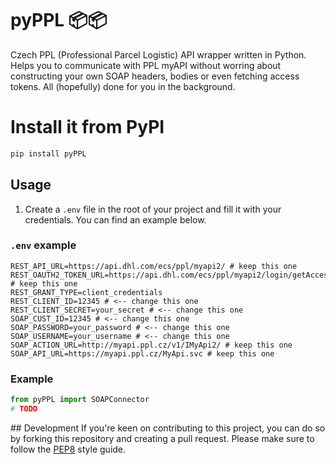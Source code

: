 # pyPPL 📦📦
Czech PPL (Professional Parcel Logistic) API wrapper written in Python. Helps you to communicate with PPL myAPI without worring about constructing your own SOAP headers, bodies or even fetching access tokens. All (hopefully) done for you in the background.

# Install it from PyPI
```bash
pip install pyPPL
```

## Usage

1. Create a `.env` file in the root of your project and fill it with your credentials. You can find an example below.
### `.env` example
```raw
REST_API_URL=https://api.dhl.com/ecs/ppl/myapi2/ # keep this one
REST_OAUTH2_TOKEN_URL=https://api.dhl.com/ecs/ppl/myapi2/login/getAccessToken # keep this one
REST_GRANT_TYPE=client_credentials
REST_CLIENT_ID=12345 # <-- change this one
REST_CLIENT_SECRET=your_secret # <-- change this one
SOAP_CUST_ID=12345 # <-- change this one
SOAP_PASSWORD=your_password # <-- change this one
SOAP_USERNAME=your_username # <-- change this one
SOAP_ACTION_URL=http://myapi.ppl.cz/v1/IMyApi2/ # keep this one
SOAP_API_URL=https://myapi.ppl.cz/MyApi.svc # keep this one
```

### Example
```python
from pyPPL import SOAPConnector
# TODO
```


## Development
If you're keen on contributing to this project, you can do so by forking this repository and creating a pull request. Please make sure to follow the [PEP8](https://www.python.org/dev/peps/pep-0008/) style guide.